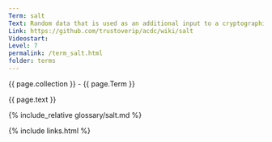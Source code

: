 ```yaml
---
Term: salt
Text: Random data that is used as an additional input to a cryptographic one-way function
Link: https://github.com/trustoverip/acdc/wiki/salt
Videostart: 
Level: 7
permalink: /term_salt.html
folder: terms
---
```


{{ page.collection }} - {{ page.Term }}

   {{ page.text }}

{% include_relative glossary/salt.md %}

 {% include links.html %} 
